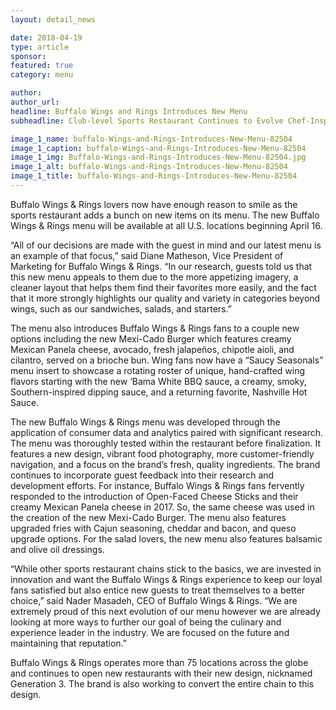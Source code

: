 ```yaml
---
layout: detail_news

date: 2018-04-19
type: article
sponsor:
featured: true
category: menu        

author:  
author_url: 
headline: Buffalo Wings and Rings Introduces New Menu
subheadline: Club-level Sports Restaurant Continues to Evolve Chef-Inspired Menu to Exceed Guest Expectations

image_1_name: buffalo-Wings-and-Rings-Introduces-New-Menu-82504
image_1_caption: buffalo-Wings-and-Rings-Introduces-New-Menu-82504
image_1_img: Buffalo-Wings-and-Rings-Introduces-New-Menu-82504.jpg
image_1_alt: buffalo-Wings-and-Rings-Introduces-New-Menu-82504
image_1_title: buffalo-Wings-and-Rings-Introduces-New-Menu-82504
---
```

	
Buffalo Wings &amp; Rings lovers now have enough reason to smile as the sports restaurant adds a bunch on new items on its menu. The new Buffalo Wings &amp; Rings menu will be available at all U.S. locations beginning April 16.

<!--more-->&ldquo;All of our decisions are made with the guest in mind and our latest menu is an example of that focus,&rdquo; said Diane Matheson, Vice President of Marketing for Buffalo Wings &amp; Rings. &ldquo;In our research, guests told us that this new menu appeals to them due to the more appetizing imagery, a cleaner layout that helps them find their favorites more easily, and the fact that it more strongly highlights our quality and variety in categories beyond wings, such as our sandwiches, salads, and starters.&rdquo;

The menu also introduces Buffalo Wings &amp; Rings fans to a couple new options including the new Mexi-Cado Burger which features creamy Mexican Panela cheese, avocado, fresh jalape&ntilde;os, chipotle aioli, and cilantro, served on a brioche bun. Wing fans now have a &ldquo;Saucy Seasonals&rdquo; menu insert to showcase a rotating roster of unique, hand-crafted wing flavors starting with the new &lsquo;Bama White BBQ sauce, a creamy, smoky, Southern-inspired dipping sauce, and a returning favorite, Nashville Hot Sauce.

The new Buffalo Wings &amp; Rings menu was developed through the application of consumer data and analytics paired with significant research. The menu was thoroughly tested within the restaurant before finalization. It features a new design, vibrant food photography, more customer-friendly navigation, and a focus on the brand&rsquo;s fresh, quality ingredients. The brand continues to incorporate guest feedback into their research and development efforts. For instance, Buffalo Wings &amp; Rings fans fervently responded to the introduction of Open-Faced Cheese Sticks and their creamy Mexican Panela cheese in 2017. So, the same cheese was used in the creation of the new Mexi-Cado Burger. The menu also features upgraded fries with Cajun seasoning, cheddar and bacon, and queso upgrade options. For the salad lovers, the new menu also features balsamic and olive oil dressings.

&ldquo;While other sports restaurant chains stick to the basics, we are invested in innovation and want the Buffalo Wings &amp; Rings experience to keep our loyal fans satisfied but also entice new guests to treat themselves to a better choice,&rdquo; said Nader Masadeh, CEO of Buffalo Wings &amp; Rings. &ldquo;We are extremely proud of this next evolution of our menu however we are already looking at more ways to further our goal of being the culinary and experience leader in the industry. We are focused on the future and maintaining that reputation.&rdquo;

Buffalo Wings &amp; Rings operates more than 75 locations across the globe and continues to open new restaurants with their new design, nicknamed Generation 3. The brand is also working to convert the entire chain to this design.